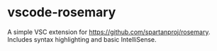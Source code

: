 # vscode-rosemary
A simple VSC extension for https://github.com/spartanproj/rosemary. Includes syntax highlighting and basic IntelliSense.
